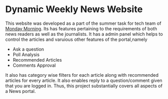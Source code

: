 # Dynamic Weekly News Website
This website was developed as a part of the summer task for tech team of [Monday Morning](https://mondaymorning.nitrkl.ac.in/).
Its has features pertaining to the requirements of both news readers as well as the journalists.
It has a admin panel which helps to control the articles and varuious other features of the portal,namely

- Ask a question
- Poll Analysis
- Recommended Articles
- Comments Approval

It also has category wise filters for each article along with recommended articles for every article.
It also enables reply to a question/comment given that you are logged in.
Thus, this project substantially covers all aspects of a News portal.
